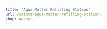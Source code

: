 ```yaml
---
title: "Aqua Matter Refilling Station"
url: /cainta/aqua-matter-refilling-station/
shop: Wasser
---
```

